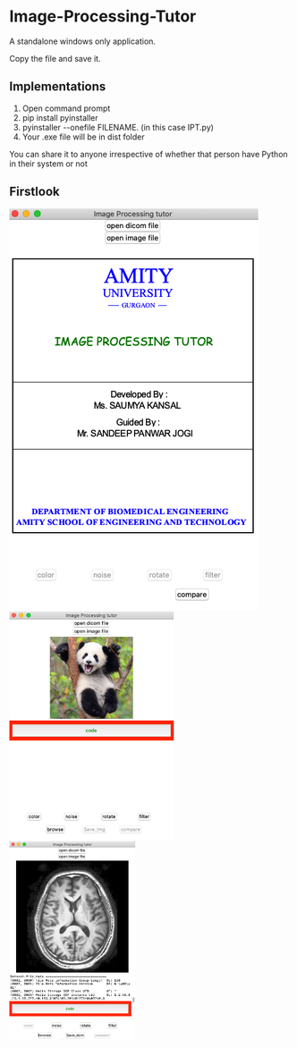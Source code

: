 # Image-Processing-Tutor
A standalone windows only application.

Copy the file and save it.

## Implementations

1. Open command prompt
2. pip install pyinstaller
3. pyinstaller --onefile FILENAME. (in this case IPT.py)
4. Your .exe file will be in dist folder

You can share it to anyone irrespective of whether that person have Python in their system or not

## Firstlook
![r](FIRST.png)![r](Image_first.png)![r](DICOM_first.png)
